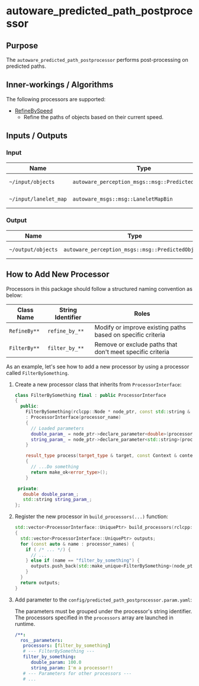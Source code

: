 # autoware_predicted_path_postprocessor

## Purpose

The `autoware_predicted_path_postprocessor` performs post-processing on predicted paths.

## Inner-workings / Algorithms

The following processors are supported:

- [RefineBySpeed](./docs/refine_by_speed.md)
  - Refine the paths of objects based on their current speed.

## Inputs / Outputs

### Input

| Name                  | Type                                              | Description            |
| --------------------- | ------------------------------------------------- | ---------------------- |
| `~/input/objects`     | `autoware_perception_msgs::msg::PredictedObjects` | Predicted objects      |
| `~/input/lanelet_map` | `autoware_msgs::msg::LaneletMapBin`               | [OPTIONAL] Lanelet map |

### Output

| Name               | Type                                              | Description       |
| ------------------ | ------------------------------------------------- | ----------------- |
| `~/output/objects` | `autoware_perception_msgs::msg::PredictedObjects` | Processed objects |

## How to Add New Processor

Processors in this package should follow a structured naming convention as below:

| Class Name   | String Identifier | Roles                                                       |
| ------------ | ----------------- | ----------------------------------------------------------- |
| `RefineBy**` | `refine_by_**`    | Modify or improve existing paths based on specific criteria |
| `FilterBy**` | `filter_by_**`    | Remove or exclude paths that don't meet specific criteria   |

As an example, let's see how to add a new processor by using a processor called `FilterBySomething`.

1. Create a new processor class that inherits from `ProcessorInterface`:

   ```c++:processor/filter_by_something.hpp
   class FilterBySomething final : public ProcessorInterface
   {
     public:
       FilterBySomething(rclcpp::Node * node_ptr, const std::string & processor_name)
       : ProcessorInterface(processor_name)
       {
         // Loaded parameters
         double_param_ = node_ptr->declare_parameter<double>(processor_name + ".double_param");
         string_param_ = node_ptr->declare_parameter<std::string>(processor_name + ".string_param");
       }

       result_type process(target_type & target, const Context & context) override
       {
         // ...Do something
         return make_ok<error_type>();
       }

    private:
      double double_param_;
      std::string string_param_;
   };
   ```

2. Register the new processor in `build_processors(...)` function:

   ```c++:processor/builder.hpp
   std::vector<ProcessorInterface::UniquePtr> build_processors(rclcpp::Node * node_ptr, const std::string & processor_name)
   {
     std::vector<ProcessorInterface::UniquePtr> outputs;
     for (const auto & name : processor_names) {
       if ( /* ... */) {
         // ...
       } else if (name == "filter_by_something") {
         outputs.push_back(std::make_unique<FilterBySomething>(node_ptr, name));
       }
     }
     return outputs;
   }
   ```

3. Add parameter to the `config/predicted_path_postprocessor.param.yaml`:

   The parameters must be grouped under the processor's string identifier.
   The processors specified in the `processors` array are launched in runtime.

   ```yaml:config/predicted_path_postprocessor.param.yaml
   /**:
     ros__parameters:
      processors: [filter_by_something]
      # --- FilterBySomething ---
      filter_by_something:
         double_param: 100.0
         string_param: I'm a processor!!
      # --- Parameters for other processors ---
      # ...
   ```
